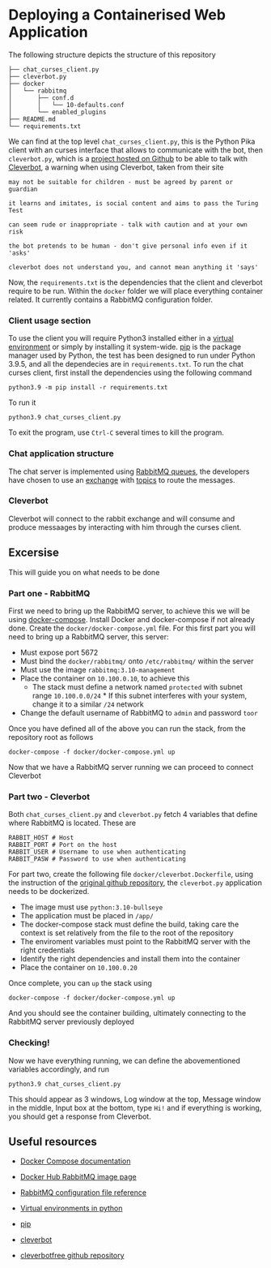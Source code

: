 # Deploying a Containerised Web Application

The following structure depicts the structure of this repository

```
├── chat_curses_client.py
├── cleverbot.py
├── docker
│   └── rabbitmq
│       ├── conf.d
│       │   └── 10-defaults.conf
│       └── enabled_plugins
├── README.md
└── requirements.txt

```

We can find at the top level `chat_curses_client.py`, this is the Python Pika client with an curses interface that allows to communicate with the bot, then `cleverbot.py`, which is a [project hosted on Github](https://github.com/plasticuproject/cleverbotfree) to be able to talk with [Cleverbot](https://www.cleverbot.com/), a warning when using Cleverbot, taken from their site


```
may not be suitable for children - must be agreed by parent or guardian

it learns and imitates, is social content and aims to pass the Turing Test

can seem rude or inappropriate - talk with caution and at your own risk

the bot pretends to be human - don't give personal info even if it 'asks'

cleverbot does not understand you, and cannot mean anything it 'says'
```

Now, the `requirements.txt` is the dependencies that the client and cleverbot require to be run. Within the `docker` folder we will place everything container related. It currently contains a RabbitMQ configuration folder.


### Client usage section

To use the client you will require Python3 installed either in a [virtual environment](https://docs.python.org/3/library/venv.html) or simply by installing it system-wide. [pip](https://pip.pypa.io/en/stable/) is the package manager used by Python, the test has been designed to run under Python 3.9.5, and all the dependecies are in `requirements.txt`. To run the chat curses client, first install the dependencies using the following command

```
python3.9 -m pip install -r requirements.txt
```

To run it 

```
python3.9 chat_curses_client.py
```

To exit the program, use `Ctrl-C` several times to kill the program.


### Chat application structure

The chat server is implemented using [RabbitMQ queues](https://www.rabbitmq.com/), the developers have chosen to use an [exchange](https://www.rabbitmq.com/tutorials/tutorial-three-python.html) with [topics](https://www.rabbitmq.com/tutorials/tutorial-five-python.html) to route the messages.


### Cleverbot

Cleverbot will connect to the rabbit exchange and will consume and produce messaages by interacting with him through the curses client.


## Excersise

This will guide you on what needs to be done

### Part one - RabbitMQ

First we need to bring up the RabbitMQ server, to achieve this we will be using [docker-compose](https://docs.docker.com/compose/). Install Docker and docker-compose if not already done.
Create the `docker/docker-compose.yml` file. For this first part you will need to bring up a RabbitMQ server, this server:

- Must expose port 5672
- Must bind the `docker/rabbitmq/` onto `/etc/rabbitmq/` within the server
- Must use the image `rabbitmq:3.10-management`
- Place the container on `10.100.0.10`, to achieve this 
	- The stack must define a network named `protected` with subnet range `10.100.0.0/24` * If this subnet interferes with your system, change it to a similar `/24` network
- Change the default username of RabbitMQ to `admin` and password `toor`


Once you have defined all of the above you can run the stack, from the repository root as follows

```
docker-compose -f docker/docker-compose.yml up
```

Now that we have a RabbitMQ server running we can proceed to connect Cleverbot

### Part two - Cleverbot

Both `chat_curses_client.py` and `cleverbot.py` fetch 4 variables that define where RabbitMQ is located. These are

```
RABBIT_HOST # Host
RABBIT_PORT # Port on the host
RABBIT_USER # Username to use when authenticating
RABBIT_PASW # Password to use when authenticating
```

For part two, create the following file `docker/cleverbot.Dockerfile`, using the instruction of the [original github repository](https://github.com/plasticuproject/cleverbotfree), the `cleverbot.py` application needs to be dockerized.

- The image must use `python:3.10-bullseye`
- The application must be placed in `/app/`
- The docker-compose stack must define the build, taking care the context is set relatively from the file to the root of the repository
- The enviroment variables must point to the RabbitMQ server with the right credentials
- Identify the right dependencies and install them into the container
- Place the container on `10.100.0.20`

Once complete, you can `up` the stack using

```
docker-compose -f docker/docker-compose.yml up
```

And you should see the container building, ultimately connecting to the RabbitMQ server previously deployed

### Checking!

Now we have everything running, we can define the abovementioned variables accordingly, and run

```
python3.9 chat_curses_client.py
```

This should appear as 3 windows, Log window at the top, Message window in the middle, Input box at the bottom, type `Hi!` and if everything is working, you should get a response from Cleverbot.



## Useful resources

- [Docker Compose documentation](https://docs.docker.com/compose/compose-file/compose-file-v3/)
- [Docker Hub RabbitMQ image page](https://hub.docker.com/_/rabbitmq)
- [RabbitMQ configuration file reference ](https://hub.docker.com/_/rabbitmq)

- [Virtual environments in python](https://docs.python.org/3/library/venv.html)
- [pip](https://pip.pypa.io/en/stable/)
- [cleverbot](https://www.cleverbot.com/)
- [cleverbotfree github repository](https://github.com/plasticuproject/cleverbotfree)
